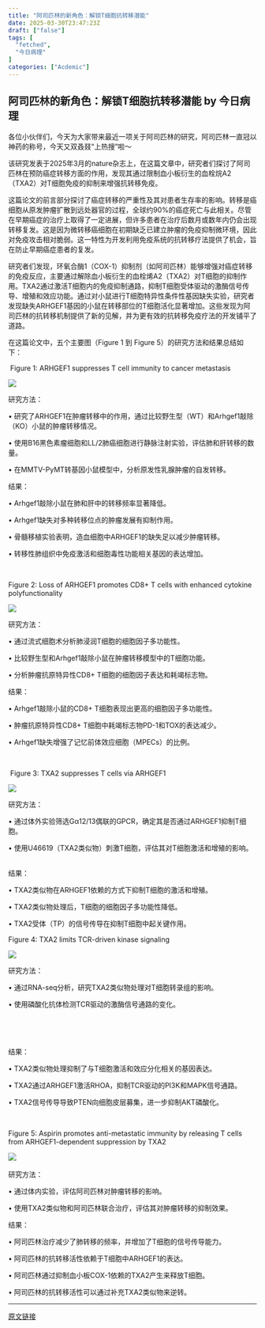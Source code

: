 ```yaml
---
title: "阿司匹林的新角色：解锁T细胞抗转移潜能"
date: 2025-03-30T23:47:23Z
draft: ["false"]
tags: [
  "fetched",
  "今日病理"
]
categories: ["Acdemic"]
---
```

阿司匹林的新角色：解锁T细胞抗转移潜能 by 今日病理
------
<div><p><span leaf=""><span textstyle="">各位小伙伴们，今天为大家带来最近一项关于</span><span textstyle="">阿司匹林</span><span textstyle="">的研究，阿司匹林一直冠以神药的称号，今天又双叒叕“上热搜”啦～</span></span></p><p><span leaf=""><span textstyle="">该研究发表于2025年3月的</span><span textstyle="">nature</span><span textstyle="">杂志上，</span></span><span leaf=""><span textstyle="">在这篇文章中，研究者们</span><span textstyle="">探讨了阿司匹林在预防癌症转移方面的作用，发现其通过</span></span><span leaf=""><span textstyle="">限制</span></span><span leaf=""><span textstyle="">血小板衍生的血栓烷A2（TXA2）对</span></span><span leaf=""><span textstyle="">T细胞免疫的抑制</span></span><span leaf=""><span textstyle="">来</span></span><span leaf=""><span textstyle="">增强抗转移免疫</span></span><span leaf=""><span textstyle="">。</span></span></p><p><span leaf=""><span textstyle="">这篇论文的前言部分探讨了癌症转移的严重性及其对患者生存率的影响。转移是癌细胞从原发肿瘤扩散到远处器官的过程，全球约90%的癌症死亡与此相关。尽管在早期癌症的治疗上取得了一定进展，但许多患者在治疗后数月或数年内仍会出现转移复发。这是因为</span></span><span leaf=""><span textstyle="">微转移癌细胞</span></span><span leaf=""><span textstyle="">在初期缺乏已建立肿瘤的免疫抑制微环境，因此对免疫攻击相对脆弱。这一特性为开发利用免疫系统的抗转移疗法提供了机会，旨在防止早期癌症患者的复发。</span></span></p><p><span leaf=""><span textstyle="">研究者们发现，</span><span textstyle="">环氧合酶1（COX-1）抑制剂（如阿司匹林）</span><span textstyle="">能够增强对癌症转移的免疫反应，主要通过</span><span textstyle="">解除血小板衍生的血栓烯A2（TXA2）对T细胞的抑制作用</span><span textstyle="">。TXA2通过激活T细胞内的免疫抑制通路，抑制T细胞受体驱动的激酶信号传导、增殖和效应功能。通过对小鼠进行T细胞特异性条件性基因缺失实验，研究者发现缺失ARHGEF1基因的小鼠在转移部位的T细胞活化显著增加。这些发现为阿司匹林的抗转移机制提供了新的见解，并为更有效的抗转移免疫疗法的开发铺平了道路。</span></span></p><p><span leaf=""><span textstyle="">在这篇论文中，五个主要图（Figure 1 到 Figure 5）的研究方法和结果总结如下：</span></span></p><p><span leaf=""><span textstyle=""> </span></span><span leaf=""><span textstyle="">Figure 1: ARHGEF1 suppresses T cell immunity to cancer metastasis</span></span><span leaf=""><span textstyle="">    </span></span><page></page></p><p><span leaf=""><img data-src="https://mmbiz.qpic.cn/sz_mmbiz_png/hicCwtwDKUYGmEvxtzf4hibdLgI8tkYickHcEIbvVNXsWTHCmYcjKFcnDZ1yQkkUupmicgyfNTCE9slZJVuDE3MnXQ/640?wx_fmt=png" data-ratio="1.615530303030303" data-w="528" data-backw="528" data-backh="853" src="https://mmbiz.qpic.cn/sz_mmbiz_png/hicCwtwDKUYGmEvxtzf4hibdLgI8tkYickHcEIbvVNXsWTHCmYcjKFcnDZ1yQkkUupmicgyfNTCE9slZJVuDE3MnXQ/640?wx_fmt=png"></span></p><p><span leaf=""><span textstyle="">研究方法：</span></span><span leaf=""><span textstyle="">    </span></span><page></page></p><p><span leaf=""><span textstyle="">• 研究了ARHGEF1在肿瘤转移中的作用，通过比较野生型（WT）和Arhgef1敲除（KO）小鼠的肿瘤转移情况。</span></span></p><p><span leaf=""><span textstyle="">• 使用B16黑色素瘤细胞和LL/2肺癌细胞进行静脉注射实验，评估肺和肝转移的数量。</span></span></p><p><span leaf=""><span textstyle="">• 在MMTV-PyMT转基因小鼠模型中，分析原发性乳腺肿瘤的自发转移。</span></span></p><p><span leaf=""><span textstyle="">结果：</span></span></p><p><span leaf=""><span textstyle="">• Arhgef1敲除小鼠在肺和肝中的转移频率显著降低。</span></span></p><p><span leaf=""><span textstyle="">• Arhgef1缺失对多种转移位点的肿瘤发展有抑制作用。</span></span></p><p><span leaf=""><span textstyle="">• 骨髓移植实验表明，造血细胞中ARHGEF1的缺失足以减少肿瘤转移。</span></span></p><p><span leaf=""><span textstyle="">• 转移性肺组织中免疫激活和细胞毒性功能相关基因的表达增加。          </span></span><p><span leaf=""><span textstyle=""> </span></span></p></p><p><span leaf=""><span textstyle="">Figure 2: Loss of ARHGEF1 promotes CD8+ T cells with enhanced cytokine polyfunctionality</span></span><span leaf=""><span textstyle="">    </span></span><page></page></p><p><span leaf=""><img data-src="https://mmbiz.qpic.cn/sz_mmbiz_png/hicCwtwDKUYGmEvxtzf4hibdLgI8tkYickHicM2EkkJxgtupQ2diavH339o931toZCvFiaNsNgy7yKQibibW5vRuryGdmA/640?wx_fmt=png" data-ratio="1.273394495412844" data-w="545" data-backw="545" data-backh="694" src="https://mmbiz.qpic.cn/sz_mmbiz_png/hicCwtwDKUYGmEvxtzf4hibdLgI8tkYickHicM2EkkJxgtupQ2diavH339o931toZCvFiaNsNgy7yKQibibW5vRuryGdmA/640?wx_fmt=png"></span></p><p><span leaf=""><span textstyle="">研究方法：</span></span></p><p><span leaf=""><span textstyle="">• 通过流式细胞术分析肺浸润T细胞的细胞因子多功能性。</span></span></p><p><span leaf=""><span textstyle="">• 比较野生型和Arhgef1敲除小鼠在肿瘤转移模型中的T细胞功能。</span></span></p><p><span leaf=""><span textstyle="">• 分析肿瘤抗原特异性CD8+ T细胞的细胞因子表达和耗竭标志物。</span></span></p><p><span leaf=""><span textstyle="">结果：</span></span><span leaf=""><span textstyle="">    </span></span><page></page></p><p><span leaf=""><span textstyle="">• Arhgef1敲除小鼠的CD8+ T细胞表现出更高的细胞因子多功能性。</span></span></p><p><span leaf=""><span textstyle="">• 肿瘤抗原特异性CD8+ T细胞中耗竭标志物PD-1和TOX的表达减少。</span></span></p><p><span leaf=""><span textstyle="">• Arhgef1缺失增强了记忆前体效应细胞（MPECs）的比例。        </span></span><p><span leaf=""><span textstyle=""> </span></span></p></p><p><span leaf=""><span textstyle=""> </span></span><span leaf=""><span textstyle="">Figure 3: TXA2 suppresses T cells via ARHGEF1</span></span></p><p><span leaf=""><img data-src="https://mmbiz.qpic.cn/sz_mmbiz_png/hicCwtwDKUYGmEvxtzf4hibdLgI8tkYickHFs6CKrgibqc9N2Qic4n5XZh7vV5Dzqd1PR2kfCfob7ICYs9tyWMvEHog/640?wx_fmt=png" data-ratio="1.1635687732342008" data-w="538" data-backw="538" data-backh="626" src="https://mmbiz.qpic.cn/sz_mmbiz_png/hicCwtwDKUYGmEvxtzf4hibdLgI8tkYickHFs6CKrgibqc9N2Qic4n5XZh7vV5Dzqd1PR2kfCfob7ICYs9tyWMvEHog/640?wx_fmt=png"></span></p><p><span leaf=""><span textstyle="">研究方法：</span></span></p><p><span leaf=""><span textstyle="">• 通过体外实验筛选Gα12/13偶联的GPCR，确定其是否通过ARHGEF1抑制T细胞。</span></span></p><p><span leaf=""><span textstyle="">• 使用U46619（TXA2类似物）刺激T细胞，评估其对T细胞激活和增殖的影响。</span></span><span leaf=""><span textstyle="">    </span></span></p><p><span leaf=""><span textstyle="">结果：</span></span></p><p><span leaf=""><span textstyle="">• TXA2类似物在ARHGEF1依赖的方式下抑制T细胞的激活和增殖。</span></span></p><p><span leaf=""><span textstyle="">• TXA2类似物处理后，T细胞的细胞因子多功能性降低。</span></span></p><p><span leaf=""><span textstyle="">• TXA2受体（TP）的信号传导在抑制T细胞中起关键作用。</span></span></p><p><span leaf=""><span textstyle="">Figure 4: TXA2 limits TCR-driven kinase signaling</span></span></p><p><span leaf=""><img data-src="https://mmbiz.qpic.cn/sz_mmbiz_jpg/hicCwtwDKUYGmEvxtzf4hibdLgI8tkYickH4C1dfqeCpXgiarFibicEzlpTysQibhzlcuAOGRa0zRa99IsiaibaoyY90aFQ/640?wx_fmt=jpeg" data-ratio="1.1850533807829182" data-w="562" data-croporisrc="http://mmbiz.qpic.cn/sz_mmbiz_png/hicCwtwDKUYGmEvxtzf4hibdLgI8tkYickHJMXVxDtxv7lRpwb8UI9kWBkDSt6Qia4LEcNwd7WXC0FO9AkwZt2p79g/0?wx_fmt=png" data-cropx2="562" data-cropy1="99.17647058823529" data-cropy2="765.2145328719722" data-backw="562" data-backh="766" src="https://mmbiz.qpic.cn/sz_mmbiz_jpg/hicCwtwDKUYGmEvxtzf4hibdLgI8tkYickH4C1dfqeCpXgiarFibicEzlpTysQibhzlcuAOGRa0zRa99IsiaibaoyY90aFQ/640?wx_fmt=jpeg"></span></p><p><span leaf=""><span textstyle="">研究方法：</span></span></p><p><span leaf=""><span textstyle="">• 通过RNA-seq分析，研究TXA2类似物处理对T细胞转录组的影响。</span></span></p><p><span leaf=""><span textstyle="">• 使用磷酸化抗体检测TCR驱动的激酶信号通路的变化。     </span></span><p><span leaf=""><span textstyle=""> </span></span></p><span leaf=""><span textstyle="">    </span></span><page></page></p><p><span leaf=""><span textstyle="">结果：</span></span></p><p><span leaf=""><span textstyle="">• TXA2类似物处理抑制了与T细胞激活和效应分化相关的基因表达。</span></span></p><p><span leaf=""><span textstyle="">• TXA2通过ARHGEF1激活RHOA，抑制TCR驱动的PI3K和MAPK信号通路。</span></span></p><p><span leaf=""><span textstyle="">• TXA2信号传导导致PTEN向细胞皮层募集，进一步抑制AKT磷酸化。</span></span><p><span leaf=""><span textstyle=""> </span></span></p></p><p><p><span leaf=""><span textstyle="">Figure 5: Aspirin promotes anti-metastatic immunity by releasing T cells from ARHGEF1-dependent suppression by TXA2</span></span></p></p><p><span leaf=""><img data-src="https://mmbiz.qpic.cn/sz_mmbiz_png/hicCwtwDKUYGmEvxtzf4hibdLgI8tkYickHGaiaLYy26Loq8GdcMg2Qb7cJBGGXsdTwibfvjP4Dia4hMmDY8ibNujECBQ/640?wx_fmt=png" data-ratio="1.2523191094619666" data-w="539" src="https://mmbiz.qpic.cn/sz_mmbiz_png/hicCwtwDKUYGmEvxtzf4hibdLgI8tkYickHGaiaLYy26Loq8GdcMg2Qb7cJBGGXsdTwibfvjP4Dia4hMmDY8ibNujECBQ/640?wx_fmt=png"></span><span leaf=""><span textstyle="">    </span></span><page></page></p><p><span leaf=""><span textstyle="">研究方法：</span></span></p><p><span leaf=""><span textstyle="">• 通过体内实验，评估阿司匹林对肿瘤转移的影响。</span></span></p><p><span leaf=""><span textstyle="">• 使用TXA2类似物和阿司匹林联合治疗，评估其对肿瘤转移的抑制效果。</span></span></p><p><span leaf=""><span textstyle="">结果：</span></span></p><p><span leaf=""><span textstyle="">• 阿司匹林治疗减少了肺转移的频率，并增加了T细胞的信号传导能力。</span></span></p><p><span leaf=""><span textstyle="">• 阿司匹林的抗转移活性依赖于T细胞中ARHGEF1的表达。</span></span></p><p><span leaf=""><span textstyle="">• 阿司匹林通过抑制血小板COX-1依赖的TXA2产生来释放T细胞。</span></span></p><p><span leaf=""><span textstyle="">• 阿司匹林的抗转移活性可以通过补充TXA2类似物来逆转。</span></span><span leaf=""><span textstyle="">    </span></span><page></page></p><p><mp-style-type data-value="3"></mp-style-type></p></div>  
<hr>
<a href="https://mp.weixin.qq.com/s/2Sv_8_0lnthq9BjxcC1Q0w",target="_blank" rel="noopener noreferrer">原文链接</a>
